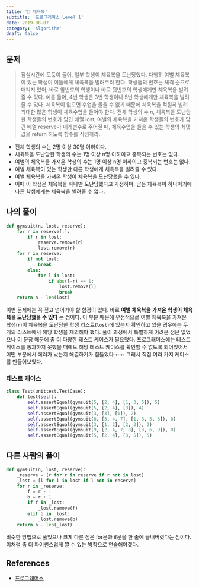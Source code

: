 ```yaml
---
title: '🧠 체육복'
subtitle: '프로그래머스 Level 1'
date: 2019-08-07
category: 'Algorithm'
draft: false
---
```


## 문제

> 점심시간에 도둑이 들어, 일부 학생이 체육복을 도난당했다.
다행히 여벌 체육복이 있는 학생이 이들에게 체육복을 빌려주려 한다.
학생들의 번호는 체격 순으로 매겨져 있어, 바로 앞번호의 학생이나 바로 뒷번호의 학생에게만 체육복을 빌려줄 수 있다.
예를 들어, 4번 학생은 3번 학생이나 5번 학생에게만 체육복을 빌려줄 수 있다.
체육복이 없으면 수업을 들을 수 없기 때문에 체육복을 적절히 빌려 최대한 많은 학생이 체육수업을 들어야 한다.
전체 학생의 수 n, 체육복을 도난당한 학생들의 번호가 담긴 배열 lost, 여벌의 체육복을 가져온 학생들의 번호가 담긴 배열 reserve가 매개변수로 주어질 때, 체육수업을 들을 수 있는 학생의 최댓값을 return 하도록 함수를 작성하라.

* 전체 학생의 수는 2명 이상 30명 이하이다.
* 체육복을 도난당한 학생의 수는 1명 이상 n명 이하이고 중복되는 번호는 없다.
* 여벌의 체육복을 가져온 학생의 수는 1명 이상 n명 이하이고 중복되는 번호는 없다.
* 여벌 체육복이 있는 학생만 다른 학생에게 체육복을 빌려줄 수 있다.
* 여벌 체육복을 가져온 학생이 체육복을 도난당했을 수 있다.
* 이때 이 학생은 체육복을 하나만 도난당했다고 가정하며, 남은 체육복이 하나이기에 다른 학생에게는 체육복을 빌려줄 수 없다.

## 나의 풀이

```python
def gymsuit(n, lost, reserve):
    for r in reserve[:]:
        if r in lost:
            reserve.remove(r)
            lost.remove(r)
    for r in reserve:
        if not lost:
            break
        else:
            for l in lost:
                if abs(l-r) == 1:
                    lost.remove(l)
                    break
    return n - len(lost)
```

이번 문제에는 꼭 짚고 넘어가야 할 함정이 있다.
바로 **여벌 체육복을 가져온 학생이 체육복을 도난당했을 수 있다** 는 점이다.
이 부분 때문에 우선적으로 여벌 체육복을 가져온 학생(`r`)이 체육복을 도난당한 학생 리스트(`lost`)에 있는지 확인하고 있을 경우에는 두 개의 리스트에서 해당 학생을 제외해야 했다.
풀이 과정에서 특별하게 어려운 점은 없었으나 이 문장 때문에 좀 더 다양한 테스트 케이스가 필요했다.
프로그래머스에는 테스트 케이스를 통과하지 못했을 때에도 해당 테스트 케이스를 확인할 수 없도록 되어있어서 어떤 부분에서 에러가 났는지 해결하기가 힘들었다 ㅠㅠ
그래서 직접 여러 가지 케이스를 만들어보았다.

### 테스트 케이스

```python
class Test(unittest.TestCase):
    def test(self):
        self.assertEqual(gymsuit(5, [2, 4], [1, 3, 5]), 5)
        self.assertEqual(gymsuit(5, [2, 4], [3]), 4)
        self.assertEqual(gymsuit(3, [3], [1]), 2)
        self.assertEqual(gymsuit(8, [3, 4, 7], [1, 3, 5, 6]), 8)
        self.assertEqual(gymsuit(3, [1, 2], [2, 3]), 2)
        self.assertEqual(gymsuit(9, [2, 4, 7, 8], [3, 6, 9]), 8)
        self.assertEqual(gymsuit(5, [2, 4], [3, 5]), 5)
```

## 다른 사람의 풀이

```python
def gymsuit(n, lost, reserve):
    _reserve = [r for r in reserve if r not in lost]
    _lost = [l for l in lost if l not in reserve]
    for r in _reserve:
        f = r - 1
        b = r + 1
        if f in _lost:
            _lost.remove(f)
        elif b in _lost:
            _lost.remove(b)
    return n - len(_lost)
```

비슷한 방법으로 풀었으나 크게 다른 점은 for문과 if문을 한 줄에 끝내버렸다는 점이다.
이처럼 좀 더 파이썬스럽게 짤 수 있는 방향으로 연습해야겠다.

## References

* [프로그래머스](https://programmers.co.kr/learn/courses/30/lessons/42862)
